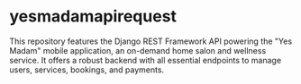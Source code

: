 # yesmadamapirequest
This repository features the Django REST Framework API powering the "Yes Madam" mobile application, an on-demand home salon and wellness service. It offers a robust backend with all essential endpoints to manage users, services, bookings, and payments.
